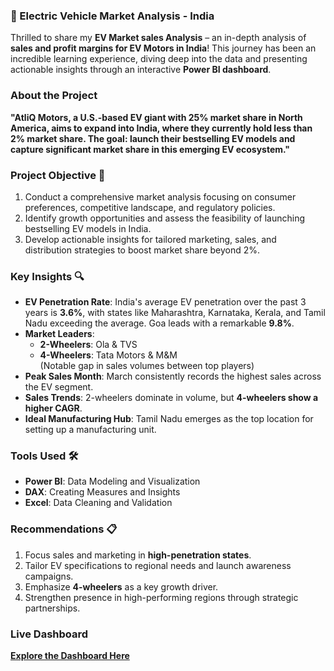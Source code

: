### 🚗 Electric Vehicle Market Analysis - India 


Thrilled to share my **EV Market sales Analysis** – an in-depth analysis of **sales and profit margins for EV Motors in India**! This journey has been an incredible learning experience, diving deep into the data and presenting actionable insights through an interactive **Power BI dashboard**.  

### **About the Project**  
**"AtliQ Motors, a U.S.-based EV giant with 25% market share in North America, aims to expand into India, where they currently hold less than 2% market share. The goal: launch their bestselling EV models and capture significant market share in this emerging EV ecosystem."**  

### **Project Objective 🎯**  
1. Conduct a comprehensive market analysis focusing on consumer preferences, competitive landscape, and regulatory policies.  
2. Identify growth opportunities and assess the feasibility of launching bestselling EV models in India.  
3. Develop actionable insights for tailored marketing, sales, and distribution strategies to boost market share beyond 2%.  

### **Key Insights 🔍**  
- **EV Penetration Rate**: India's average EV penetration over the past 3 years is **3.6%**, with states like Maharashtra, Karnataka, Kerala, and Tamil Nadu exceeding the average. Goa leads with a remarkable **9.8%**.  
- **Market Leaders**:  
  - **2-Wheelers**: Ola & TVS  
  - **4-Wheelers**: Tata Motors & M&M  
  (Notable gap in sales volumes between top players)  
- **Peak Sales Month**: March consistently records the highest sales across the EV segment.  
- **Sales Trends**: 2-wheelers dominate in volume, but **4-wheelers show a higher CAGR**.  
- **Ideal Manufacturing Hub**: Tamil Nadu emerges as the top location for setting up a manufacturing unit.  

### **Tools Used 🛠️**  
- **Power BI**: Data Modeling and Visualization  
- **DAX**: Creating Measures and Insights  
- **Excel**: Data Cleaning and Validation  

### **Recommendations 📋**  
1. Focus sales and marketing in **high-penetration states**.  
2. Tailor EV specifications to regional needs and launch awareness campaigns.  
3. Emphasize **4-wheelers** as a key growth driver.  
4. Strengthen presence in high-performing regions through strategic partnerships.  

### **Live Dashboard**  
[**Explore the Dashboard Here**](https://app.powerbi.com/view?r=eyJrIjoiZjRhMTQ0YWMtMmQxNi00MWU1LTg0ZjUtYTU4ODFhZjEzZjA5IiwidCI6ImM2ZTU0OWIzLTVmNDUtNDAzMi1hYWU5LWQ0MjQ0ZGM1YjJjNCJ9) 

